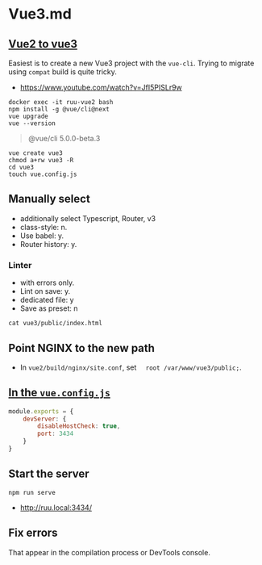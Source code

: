 # Vue3.md

## [Vue2 to vue3](https://github.com/Janis-Rullis-IT/lara8-vue2-api/issues/16)

Easiest is to create a new Vue3 project with the `vue-cli`. Trying to migrate using `compat` build is quite tricky.

* https://www.youtube.com/watch?v=JfI5PISLr9w


```shell
docker exec -it ruu-vue2 bash
npm install -g @vue/cli@next
vue upgrade
vue --version
```
> @vue/cli 5.0.0-beta.3

```shell
vue create vue3
chmod a+rw vue3 -R
cd vue3
touch vue.config.js
```
## Manually select

* additionally select Typescript, Router, v3
* class-style: n.
* Use babel: y.
* Router history: y.

### Linter
* with errors only.
* Lint on save: y.
* dedicated file: y
* Save as preset: n

```shell
cat vue3/public/index.html
```

## Point NGINX to the new path

* In `vue2/build/nginx/site.conf`, set `  root /var/www/vue3/public;`.

## [In the `vue.config.js`](https://reactgo.com/change-port-number-vue/)

```js
module.exports = {
    devServer: {
        disableHostCheck: true,
        port: 3434
    }
}
```

## Start the server

```shell
npm run serve
```

* http://ruu.local:3434/

## Fix errors

That appear in the compilation process or DevTools console.
